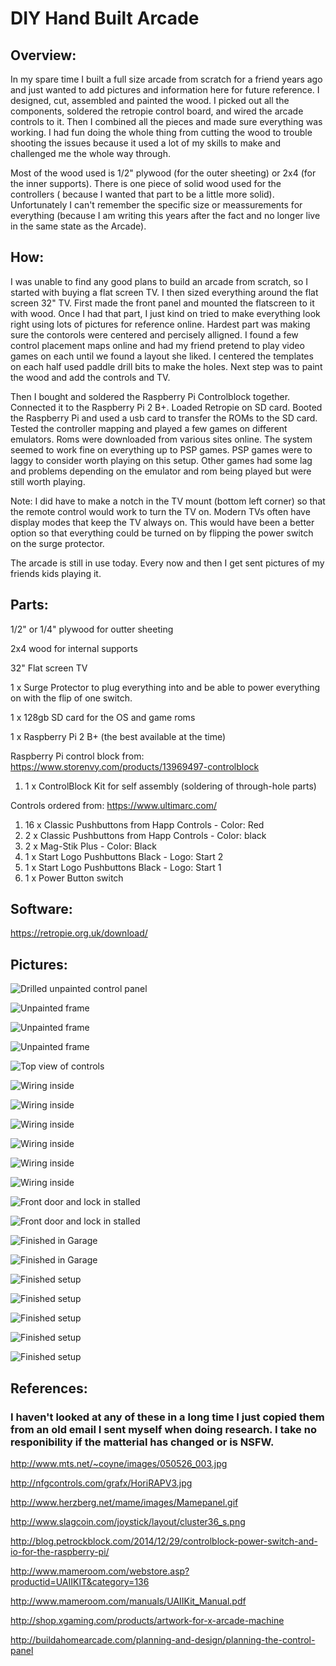 # DIY Hand Built Arcade

## Overview:
In my spare time I built a full size arcade from scratch for a friend years ago and just wanted to add pictures and information here for future reference. I designed, cut, assembled and painted the wood. I picked out all the components, soldered the retropie control board, and wired the arcade controls to it. Then I combined all the pieces and made sure everything was working. I had fun doing the whole thing from cutting the wood to trouble shooting the issues because it used a lot of my skills to make and challenged me the whole way through.

Most of the wood used is 1/2" plywood (for the outer sheeting) or 2x4 (for the inner supports). There is one piece of solid wood used for the controllers ( because I wanted that part to be a little more solid). Unfortunately I can't remember the specific size or meassurements for everything (because I am writing this years after the fact and no longer live in the same state as the Arcade).

## How:
I was unable to find any good plans to build an arcade from scratch, so I started with buying a flat screen TV. I then sized everything around the flat screen 32" TV. 
First made the front panel and mounted the flatscreen to it with wood. Once I had that part, I just kind on tried to make everything look right using lots of pictures for reference online. Hardest part was making sure the contorols were centered and percisely alligned. I found a few control placement maps online and had my friend pretend to play video games on each until we found a layout she liked. I centered the templates on each half used paddle drill bits to make the holes. Next step was to paint the wood and add the controls and TV. 

Then I bought and soldered the Raspberry Pi Controlblock together. Connected it to the Raspberry Pi 2 B+. Loaded Retropie on SD card. Booted the Raspberry Pi and used a usb card to transfer the ROMs to the SD card. Tested the controller mapping and played a few games on different emulators. Roms were downloaded from various sites online. The system seemed to work fine on everything up to PSP games. PSP games were to laggy to consider worth playing on this setup. Other games had some lag and problems depending on the emulator and rom being played but were still worth playing. 

Note: I did have to make a notch in the TV mount (bottom left corner) so that the remote control would work to turn the TV on. Modern TVs often have display modes that keep the TV always on. This would have been a better option so that everything could be turned on by flipping the power switch on the surge protector. 

The arcade is still in use today. Every now and then I get sent pictures of my friends kids playing it. 

## Parts:
1/2" or 1/4" plywood for outter sheeting 

2x4 wood for internal supports

32" Flat screen TV

1 x Surge Protector to plug everything into and be able to power everything on with the flip of one switch. 

1 x 128gb SD card for the OS and game roms

1 x Raspberry Pi 2 B+ (the best available at the time)

Raspberry Pi control block from: https://www.storenvy.com/products/13969497-controlblock 
1. 1 x ControlBlock Kit for self assembly (soldering of through-hole parts)

Controls ordered from: https://www.ultimarc.com/ 
1. 16 x Classic Pushbuttons from Happ Controls - Color: Red
2. 2 x Classic Pushbuttons from Happ Controls - Color: black
3. 2 x Mag-Stik Plus - Color: Black
4. 1 x Start Logo Pushbuttons Black - Logo: Start 2
5. 1 x Start Logo Pushbuttons Black - Logo: Start 1 
6. 1 x Power Button switch 

## Software:
https://retropie.org.uk/download/


## Pictures: 
![Drilled unpainted control panel ](https://github.com/ciwen3/Public/blob/master/DIY%20Arcade/photos/1.jpg "Drilled unpainted control panel ")

![Unpainted frame](https://github.com/ciwen3/Public/blob/master/DIY%20Arcade/photos/2.jpg "Unpainted frame")

![Unpainted frame](https://github.com/ciwen3/Public/blob/master/DIY%20Arcade/photos/3.jpg "Unpainted frame")

![Unpainted frame](https://github.com/ciwen3/Public/blob/master/DIY%20Arcade/photos/4.jpg "Unpainted frame")

![Top view of controls](https://github.com/ciwen3/Public/blob/master/DIY%20Arcade/photos/5.jpg "Top view of controls")

![Wiring inside](https://github.com/ciwen3/Public/blob/master/DIY%20Arcade/photos/6.jpg "Wiring inside")

![Wiring inside](https://github.com/ciwen3/Public/blob/master/DIY%20Arcade/photos/7.jpg "Wiring inside")

![Wiring inside](https://github.com/ciwen3/Public/blob/master/DIY%20Arcade/photos/8.jpg "Wiring inside")

![Wiring inside](https://github.com/ciwen3/Public/blob/master/DIY%20Arcade/photos/9.jpg "Wiring inside")

![Wiring inside](https://github.com/ciwen3/Public/blob/master/DIY%20Arcade/photos/17.jpg "Wiring inside")

![Wiring inside](https://github.com/ciwen3/Public/blob/master/DIY%20Arcade/photos/18.jpg "Wiring inside")

![Front door and lock in stalled](https://github.com/ciwen3/Public/blob/master/DIY%20Arcade/photos/10.jpg "Front door and lock in stalled")

![Front door and lock in stalled](https://github.com/ciwen3/Public/blob/master/DIY%20Arcade/photos/11.jpg "Front door and lock in stalled")

![Finished in Garage](https://github.com/ciwen3/Public/blob/master/DIY%20Arcade/photos/12.jpg "Finished in Garage")

![Finished in Garage](https://github.com/ciwen3/Public/blob/master/DIY%20Arcade/photos/13.jpg "Finished in Garage")

![Finished setup](https://github.com/ciwen3/Public/blob/master/DIY%20Arcade/photos/14.jpg "Finished setup")

![Finished setup](https://github.com/ciwen3/Public/blob/master/DIY%20Arcade/photos/15.jpg "Finished setup")

![Finished setup](https://github.com/ciwen3/Public/blob/master/DIY%20Arcade/photos/16.jpg "Finished setup")

![Finished setup](https://github.com/ciwen3/Public/blob/master/DIY%20Arcade/photos/19.jpg "Finished setup")

![Finished setup](https://github.com/ciwen3/Public/blob/master/DIY%20Arcade/photos/20.jpg "Finished setup")

## References:
### I haven't looked at any of these in a long time I just copied them from an old email I sent myself when doing research. I take no responibility if the matterial has changed or is NSFW. 
http://www.mts.net/~coyne/images/050526_003.jpg

http://nfgcontrols.com/grafx/HoriRAPV3.jpg

http://www.herzberg.net/mame/images/Mamepanel.gif

http://www.slagcoin.com/joystick/layout/cluster36_s.png

http://blog.petrockblock.com/2014/12/29/controlblock-power-switch-and-io-for-the-raspberry-pi/

http://www.mameroom.com/webstore.asp?productid=UAIIKIT&category=136

http://www.mameroom.com/manuals/UAIIKit_Manual.pdf

http://shop.xgaming.com/products/artwork-for-x-arcade-machine

http://buildahomearcade.com/planning-and-design/planning-the-control-panel
